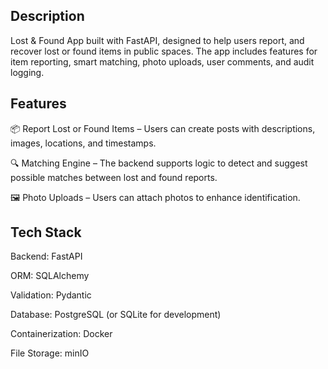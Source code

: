 ## Description

Lost & Found App built with FastAPI, designed to help users report, and recover lost or found items in public spaces. The app includes features for item reporting, smart matching, photo uploads, user comments, and audit logging.

## Features
📦 Report Lost or Found Items – Users can create posts with descriptions, images, locations, and timestamps.

🔍 Matching Engine – The backend supports logic to detect and suggest possible matches between lost and found reports.

🖼️ Photo Uploads – Users can attach photos to enhance identification.


## Tech Stack
Backend: FastAPI

ORM: SQLAlchemy

Validation: Pydantic

Database: PostgreSQL (or SQLite for development)

Containerization: Docker

File Storage: minIO